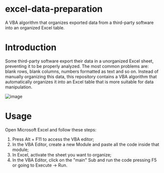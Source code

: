 # excel-data-preparation
A VBA algorithm that organizes exported data from a third-party software into an organized Excel table.

# Introduction
Some third-party software export their data in a unorganized Excel sheet, preventing it to be properly analyzed. The most common problems are: blank rows, blank columns, numbers formatted as text and so on. Instead of manually organizing this data, this repository contains a VBA algorithm that automatically organizes it into an Excel table that is more suitable for data manipulation.

![image](https://user-images.githubusercontent.com/13786793/175606254-e0f4686b-a25e-4c51-b481-b2f198145532.png)

# Usage
Open Microsoft Excel and follow these steps:

1. Press Alt + F11 to access the VBA editor;
2. In the VBA Editor, create a new Module and paste all the code inside that module;
3. In Excel, activate the sheet you want to organize;
4. In the VBA Editor, click on the "main" Sub and run the code pressing F5 or going to Execute -> Run.
